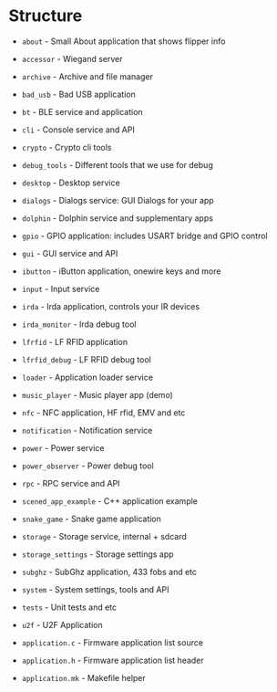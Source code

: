 # Structure

- `about`               - Small About application that shows flipper info
- `accessor`            - Wiegand server
- `archive`             - Archive and file manager 
- `bad_usb`             - Bad USB application
- `bt`                  - BLE service and application
- `cli`                 - Console service and API
- `crypto`              - Crypto cli tools
- `debug_tools`         - Different tools that we use for debug
- `desktop`             - Desktop service
- `dialogs`             - Dialogs service: GUI Dialogs for your app
- `dolphin`             - Dolphin service and supplementary apps
- `gpio`                - GPIO application: includes USART bridge and GPIO control
- `gui`                 - GUI service and API
- `ibutton`             - iButton application, onewire keys and more
- `input`               - Input service
- `irda`                - Irda application, controls your IR devices
- `irda_monitor`        - Irda debug tool
- `lfrfid`              - LF RFID application
- `lfrfid_debug`        - LF RFID debug tool
- `loader`              - Application loader service
- `music_player`        - Music player app (demo)
- `nfc`                 - NFC application, HF rfid, EMV and etc
- `notification`        - Notification service 
- `power`               - Power service
- `power_observer`      - Power debug tool
- `rpc`                 - RPC service and API
- `scened_app_example`  - C++ application example
- `snake_game`          - Snake game application
- `storage`             - Storage service, internal + sdcard
- `storage_settings`    - Storage settings app
- `subghz`              - SubGhz application, 433 fobs and etc
- `system`              - System settings, tools and API
- `tests`               - Unit tests and etc
- `u2f`                 - U2F Application

- `application.c`       - Firmware application list source
- `application.h`       - Firmware application list header
- `application.mk`      - Makefile helper
